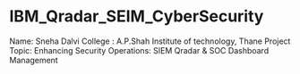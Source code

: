# IBM_Qradar_SEIM_CyberSecurity
Name: Sneha Dalvi
College : A.P.Shah Institute of technology, Thane 
Project Topic: Enhancing Security Operations: SIEM Qradar & SOC Dashboard Management
